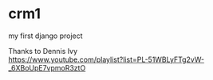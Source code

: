 # crm1
my first django project

Thanks to Dennis Ivy <br>
https://www.youtube.com/playlist?list=PL-51WBLyFTg2vW-_6XBoUpE7vpmoR3ztO
